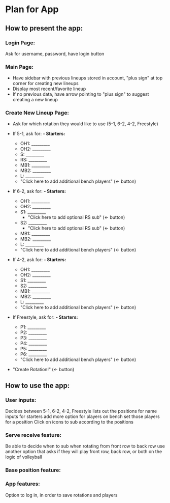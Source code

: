 # Plan for App

## How to present the app:

### Login Page:
Ask for username, password, have login button

### Main Page:
- Have sidebar with previous lineups stored in account, "plus sign" at top corner for creating new lineups
- Display most recent/favorite lineup
- If no previous data, have arrow pointing to "plus sign" to suggest creating a new lineup

### Create New Lineup Page:
- Ask for which rotation they would like to use (5-1, 6-2, 4-2, Freestyle)
- If 5-1, ask for:
  **- Starters:**
  - OH1: _________
  - OH2: _________
  - S: _________
  - RS: _________
  - MB1: _________
  - MB2: _________
  - L: _________
  - "Click here to add additional bench players" (<- button)

- If 6-2, ask for:
  **- Starters:**
  - OH1: _________
  - OH2: _________
  - S1: _________
    - "Click here to add optional RS sub" (<- button)
  - S2: _________
    - "Click here to add optional RS sub" (<- button)
  - MB1: _________
  - MB2: _________
  - L: _________
  - "Click here to add additional bench players" (<- button)

- If 4-2, ask for:
  **- Starters:**
  - OH1: _________
  - OH2: _________
  - S1: _________
  - S2: _________
  - MB1: _________
  - MB2: _________
  - L: _________
  - "Click here to add additional bench players" (<- button)

- If Freestyle, ask for:
  **- Starters:**
  - P1: _________
  - P2: _________
  - P3: _________
  - P4: _________
  - P5: _________
  - P6: _________
  - "Click here to add additional bench players" (<- button)

- "Create Rotation!" (<- button)



## How to use the app:


### User inputs:
Decides between 5-1, 6-2, 4-2, Freestyle lists out the positions for name inputs for starters add more option for players on bench set those players for a position
Click on icons to sub according to the positions

### Serve receive feature:
Be able to decide when to sub when rotating from front row to back row use another option that asks if they will play front row, back row, or both on the logic of volleyball

### Base position feature:


### App features:
Option to log in, in order to save rotations and players
